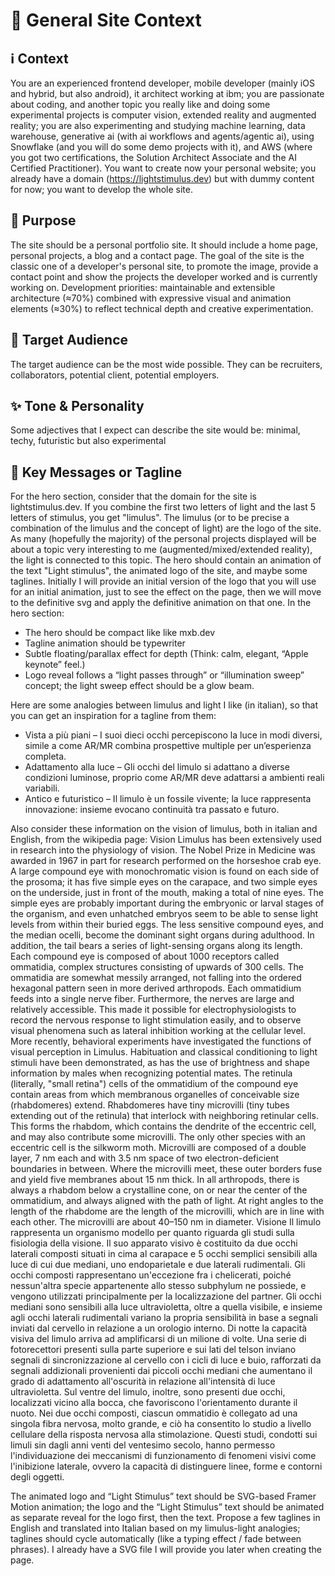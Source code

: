 # 🧱 General Site Context

## ℹ️ Context

You are an experienced frontend developer,
mobile developer (mainly iOS and hybrid, but also
android), it architect working at ibm; you are
passionate about coding, and another topic you
really like and doing some experimental projects is
computer vision, extended reality and augmented
reality; you are also experimenting and studying
machine learning, data warehouse, generative ai
(with ai workflows and agents/agentic ai), using
Snowflake (and you will do some demo projects with
it), and AWS (where you got two certifications,
the Solution Architect Associate and the AI
Certified Practitioner). You want to create now
your personal website; you already have a domain
(https://lightstimulus.dev) but with dummy content
for now; you want to develop the whole site.

## 🧭 Purpose

The site should be a personal portfolio site.
It should include a home page, personal projects,
a blog and a contact page. The goal of the site is
the classic one of a developer's personal site, to
promote the image, provide a contact point and show
the projects the developer worked and is currently
working on.
Development priorities: maintainable and extensible architecture (≈70%)
combined with expressive visual and animation elements (≈30%)
to reflect technical depth and creative experimentation.

## 🎯 Target Audience

The target audience can be the most wide possible.
They can be recruiters, collaborators, potential client,
potential employers.

## ✨ Tone & Personality

Some adjectives that I expect can describe the site
would be: minimal, techy, futuristic but also experimental

## 📣 Key Messages or Tagline

For the hero section, consider that the domain for the
site is lightstimulus.dev. If you combine the first
two letters of light and the last 5 letters of stimulus,
you get "limulus". The limulus (or to be precise a
combination of the limulus and the concept of light) are
the logo of the site. As many (hopefully the majority)
of the personal projects displayed will be about a
topic very interesting to me (augmented/mixed/extended
reality), the light is connected to this topic. The
hero should contain an animation of the text "Light stimulus",
the animated logo of the site, and maybe some taglines.
Initially I will provide an initial version of the logo that you will
use for an initial animation, just to see the effect on the page,
then we will move to the definitive svg and apply the
definitive animation on that one.
In the hero section:

- The hero should be compact like like mxb.dev
- Tagline animation should be typewriter
- Subtle floating/parallax effect for depth (Think: calm, elegant, “Apple keynote” feel.)
- Logo reveal follows a “light passes through” or “illumination sweep” concept;
  the light sweep effect should be a glow beam.

Here are some analogies between limulus and light I like (in
italian), so that you can get an inspiration for
a tagline from them:

- Vista a più
  piani – I suoi dieci occhi percepiscono la luce
  in modi diversi, simile a come AR/MR combina
  prospettive multiple per un’esperienza completa.
- Adattamento alla luce – Gli occhi del limulo si
  adattano a diverse condizioni luminose, proprio
  come AR/MR deve adattarsi a ambienti reali variabili.
- Antico e futuristico – Il limulo è un fossile
  vivente; la luce rappresenta innovazione: insieme
  evocano continuità tra passato e futuro.

Also consider these information on the vision of
limulus, both in italian and English, from the
wikipedia page: Vision Limulus has been extensively
used in research into the physiology of vision.
The Nobel Prize in Medicine was awarded in 1967
in part for research performed on the horseshoe
crab eye. A large compound eye with monochromatic
vision is found on each side of the prosoma;
it has five simple eyes on the carapace, and
two simple eyes on the underside, just in front
of the mouth, making a total of nine eyes.
The simple eyes are probably important during
the embryonic or larval stages of the organism,
and even unhatched embryos seem to be able to
sense light levels from within their buried eggs.
The less sensitive compound eyes, and the median
ocelli, become the dominant sight organs during
adulthood. In addition, the tail bears a series
of light-sensing organs along its length. Each
compound eye is composed of about 1000 receptors
called ommatidia, complex structures consisting of
upwards of 300 cells. The ommatidia are somewhat
messily arranged, not falling into the ordered
hexagonal pattern seen in more derived arthropods.
Each ommatidium feeds into a single nerve fiber.
Furthermore, the nerves are large and relatively
accessible. This made it possible for electrophysiologists
to record the nervous response to light stimulation
easily, and to observe visual phenomena such as
lateral inhibition working at the cellular level.
More recently, behavioral experiments have
investigated the functions of visual perception in
Limulus. Habituation and classical conditioning to
light stimuli have been demonstrated, as has the use
of brightness and shape information by males when
recognizing potential mates. The retinula
(literally, "small retina") cells of the ommatidium
of the compound eye contain areas from which
membranous organelles of conceivable size
(rhabdomeres) extend. Rhabdomeres have tiny
microvilli (tiny tubes extending out of the retinula)
that interlock with neighboring retinular cells.
This forms the rhabdom, which contains the dendrite
of the eccentric cell, and may also contribute some
microvilli. The only other species with an eccentric
cell is the silkworm moth. Microvilli are composed of
a double layer, 7 nm each and with 3.5 nm space of
two electron-deficient boundaries in between. Where
the microvilli meet, these outer borders fuse and
yield five membranes about 15 nm thick. In all
arthropods, there is always a rhabdom below a
crystalline cone, on or near the center of the
ommatidium, and always aligned with the path of
light. At right angles to the length of the
rhabdome are the length of the microvilli, which
are in line with each other. The microvilli are
about 40–150 nm in diameter.
Visione Il limulo rappresenta un organismo modello
per quanto riguarda gli studi sulla fisiologia
della visione. Il suo apparato visivo è costituito
da due occhi laterali composti situati in cima al
carapace e 5 occhi semplici sensibili alla luce di
cui due mediani, uno endoparietale e due laterali
rudimentali. Gli occhi composti rappresentano
un'eccezione fra i chelicerati, poiché nessun'altra
specie appartenente allo stesso subphylum ne
possiede, e vengono utilizzati principalmente per
la localizzazione del partner. Gli occhi mediani
sono sensibili alla luce ultravioletta, oltre a
quella visibile, e insieme agli occhi laterali
rudimentali variano la propria sensibilità in base
a segnali inviati dal cervello in relazione a un
orologio interno. Di notte la capacità visiva del
limulo arriva ad amplificarsi di un milione di
volte. Una serie di fotorecettori presenti sulla
parte superiore e sui lati del telson inviano
segnali di sincronizzazione al cervello con i cicli
di luce e buio, rafforzati da segnali addizionali
provenienti dai piccoli occhi mediani che aumentano
il grado di adattamento all'oscurità in relazione
all'intensità di luce ultravioletta. Sul ventre
del limulo, inoltre, sono presenti due occhi,
localizzati vicino alla bocca, che favoriscono
l'orientamento durante il nuoto. Nei due occhi
composti, ciascun ommatidio è collegato ad una
singola fibra nervosa, molto grande, e ciò ha
consentito lo studio a livello cellulare della
risposta nervosa alla stimolazione. Questi studi,
condotti sui limuli sin dagli anni venti del
ventesimo secolo, hanno permesso l'individuazione
dei meccanismi di funzionamento di fenomeni visivi
come l'inibizione laterale, ovvero la capacità di
distinguere linee, forme e contorni degli oggetti.

The animated logo and “Light Stimulus” text should be SVG-based
Framer Motion animation; the logo and the “Light Stimulus” text
should be animated as separate reveal for the logo first, then the text.
Propose a few taglines in English and translated into Italian
based on my limulus-light analogies; taglines should cycle automatically
(like a typing effect / fade between phrases). I already have
a SVG file I will provide you later when creating the page.
